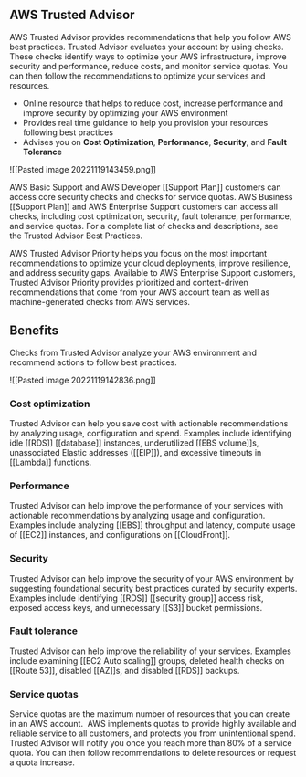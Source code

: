## AWS Trusted Advisor

AWS Trusted Advisor provides recommendations that help you follow AWS best practices. Trusted Advisor evaluates your account by using checks. These checks identify ways to optimize your AWS infrastructure, improve security and performance, reduce costs, and monitor service quotas. You can then follow the recommendations to optimize your services and resources.

-   Online resource that helps to reduce cost, increase performance and improve security by optimizing your AWS environment
-   Provides real time guidance to help you provision your resources following best practices
-   Advises you on **Cost Optimization**, **Performance**, **Security**, and **Fault Tolerance**

![[Pasted image 20221119143459.png]]

AWS Basic Support and AWS Developer [[Support Plan]] customers can access core security checks and checks for service quotas. AWS Business [[Support Plan]] and AWS Enterprise Support customers can access all checks, including cost optimization, security, fault tolerance, performance, and service quotas. For a complete list of checks and descriptions, see the Trusted Advisor Best Practices.

AWS Trusted Advisor Priority helps you focus on the most important recommendations to optimize your cloud deployments, improve resilience, and address security gaps. Available to AWS Enterprise Support customers, Trusted Advisor Priority provides prioritized and context-driven recommendations that come from your AWS account team as well as machine-generated checks from AWS services.

## Benefits

Checks from Trusted Advisor analyze your AWS environment and recommend actions to follow best practices.

![[Pasted image 20221119142836.png]]

### Cost optimization

Trusted Advisor can help you save cost with actionable recommendations by analyzing usage, configuration and spend. Examples include identifying idle [[RDS]] [[database]] instances, underutilized [[EBS volume]]s, unassociated Elastic addresses ([[ElP]]), and excessive timeouts in [[Lambda]] functions.  

### Performance

Trusted Advisor can help improve the performance of your services with actionable recommendations by analyzing usage and configuration. Examples include analyzing [[EBS]] throughput and latency, compute usage of [[EC2]] instances, and configurations on [[CloudFront]].  

### Security

Trusted Advisor can help improve the security of your AWS environment by suggesting foundational security best practices curated by security experts. Examples include identifying [[RDS]] [[security group]] access risk, exposed access keys, and unnecessary [[S3]] bucket permissions.  

### Fault tolerance

Trusted Advisor can help improve the reliability of your services. Examples include examining [[EC2 Auto scaling]] groups, deleted health checks on [[Route 53]], disabled [[AZ]]s, and disabled [[RDS]] backups.  

### Service quotas

Service quotas are the maximum number of resources that you can create in an AWS account.  AWS implements quotas to provide highly available and reliable service to all customers, and protects you from unintentional spend. Trusted Advisor will notify you once you reach more than 80% of a service quota. You can then follow recommendations to delete resources or request a quota increase.